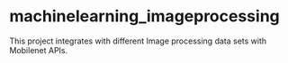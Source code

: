 # machinelearning_imageprocessing
This project integrates with different Image processing data sets with Mobilenet APIs.

